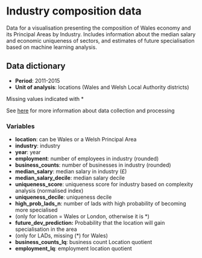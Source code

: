# Industry composition data
Data for a visualisation presenting the composition of Wales economy and its Principal Areas by Industry. Includes information about the median salary and economic uniqueness of sectors, and estimates of future specialisation based on machine learning analysis.

## Data dictionary

* **Period**: 2011-2015
* **Unit of analysis**: locations (Wales and Welsh Local Authority districts)

Missing values indicated with *

See [here](https://arloesiadur.org/stories/analysing-industrial-data) for more information about data collection and processing

### Variables

* **location**: can be Wales or a Welsh Principal Area
* **industry**: industry
* **year**: year
* **employment**: number of employees in industry (rounded)
* **business_counts**: number of businesses in industry (rounded)
* **median_salary**: median salary in industry (£)
* **median_salary_decile**: median salary decile
* **uniqueness_score**: uniqueness score for industry based on complexity analysis (normalised index) 
* **uniqueness_decile**: uniqueness decile
* **high_prob_lads_n**: number of lads with high probability of becoming more specialised 
 * (only for location = Wales or London, otherwise it is *)
* **future_dev_prediction:** Probability that the location will gain specialisation in the area 
 * (only for LADs, missing (*) for Wales)
* **business_counts_lq**: business count Location quotient
* **employment_lq**: employment location quotient